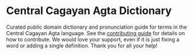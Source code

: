 
# Central Cagayan Agta Dictionary

Curated public domain dictionary and pronunciation guide for terms in the Central Cagayan Agta language. See the [contributing guide](https://github.com/drumworkteam/term/blob/make/.github/contributing.md) for details on how to contribute. We would love your support, even if it is just fixing a word or adding a single definition. Thank you for all your help!